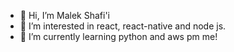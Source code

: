 - 👋 Hi, I’m Malek Shafi'i
- 👀 I’m interested in react, react-native and node js.
- 🌱 I’m currently learning python and aws
pm me!

<!---
basafilm/basafilm is a ✨ special ✨ repository because its `README.md` (this file) appears on your GitHub profile.
You can click the Preview link to take a look at your changes.
--->
